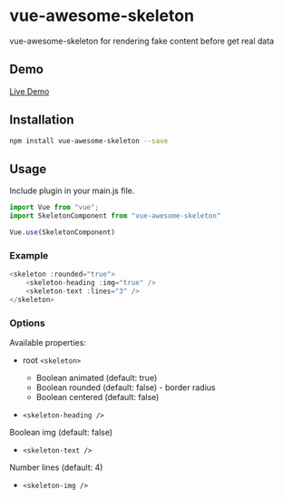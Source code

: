 # vue-awesome-skeleton

vue-awesome-skeleton for rendering fake content before get real data

## Demo

[Live Demo](https://www.xieluping.cn/vue-awesome-skeleton/)

## Installation

```bash
npm install vue-awesome-skeleton --save
```

## Usage

Include plugin in your main.js file.

```js
import Vue from "vue";
import SkeletonComponent from "vue-awesome-skeleton"

Vue.use(SkeletonComponent)
```

### Example

```js
<skeleton :rounded="true">
    <skeleton-heading :img="true" />
    <skeleton-text :lines="3" />
</skeleton>
```

### Options
Available properties:

* root `<skeleton>`

    - Boolean animated (default: true)
    - Boolean rounded (default: false) - border radius
    - Boolean centered (default: false)

* `<skeleton-heading />`

Boolean img (default: false)

* `<skeleton-text />`

Number lines (default: 4)

* `<skeleton-img />`








